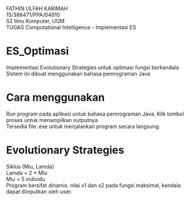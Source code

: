 FATHIN ULFAH KARIMAH<br>
15/388471/PPA/04910<br>
S2 Ilmu Komputer, UGM<br>
TUGAS Computational Intelligence - Implementasi ES


# ES_Optimasi
Implementasi Evolutionary Strategies untuk optimasi fungsi berkendala<br>
Sistem ini dibuat menggunakan bahasa pemrograman Java

# Cara menggunakan
Run program pada aplikasi untuk bahasa pemrograman Java. Klik tombol proses untuk menampilkan outputnya<br>
Tersedia file .exe untuk menjalankan program secara langsung.

# Evolutionary Strategies
Siklus (Miu, Lamda)<br>
Lamda = 2 * Miu<br>
Miu = 5 individu<br>
Program bersifat dinamis. nilai x1 dan x2 pada fungsi maksimal, kendala dapat diinputkan oleh user.<br>
